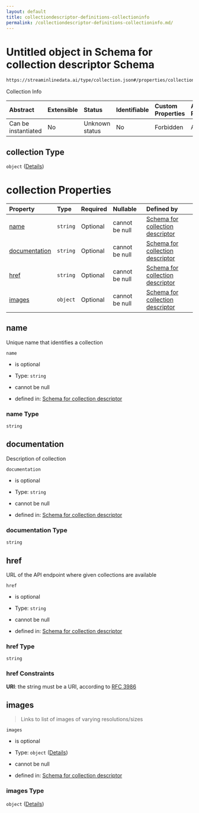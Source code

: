 ```yaml
---
layout: default
title: collectiondescriptor-definitions-collectioninfo
permalink: /collectiondescriptor-definitions-collectioninfo.md/
---
```

# Untitled object in Schema for collection descriptor Schema

```txt
https://streaminlinedata.ai/type/collection.json#/properties/collection
```

Collection Info

| Abstract            | Extensible | Status         | Identifiable | Custom Properties | Additional Properties | Access Restrictions | Defined In                                                                            |
| :------------------ | :--------- | :------------- | :----------- | :---------------- | :-------------------- | :------------------ | :------------------------------------------------------------------------------------ |
| Can be instantiated | No         | Unknown status | No           | Forbidden         | Allowed               | none                | [collectionDescriptor.json*](collectionDescriptor.md "open original schema") |

## collection Type

`object` ([Details](collectiondescriptor-definitions-collectioninfo.md))

# collection Properties

| Property                        | Type     | Required | Nullable       | Defined by                                                                                                                                                                                                              |
| :------------------------------ | :------- | :------- | :------------- | :---------------------------------------------------------------------------------------------------------------------------------------------------------------------------------------------------------------------- |
| [name](#name)                   | `string` | Optional | cannot be null | [Schema for collection descriptor](collectiondescriptor-definitions-collectioninfo-properties-name.md "https://streaminlinedata.ai/type/collection.json#/definitions/collectionInfo/properties/name")                   |
| [documentation](#documentation) | `string` | Optional | cannot be null | [Schema for collection descriptor](collectiondescriptor-definitions-collectioninfo-properties-documentation.md "https://streaminlinedata.ai/type/collection.json#/definitions/collectionInfo/properties/documentation") |
| [href](#href)                   | `string` | Optional | cannot be null | [Schema for collection descriptor](collectiondescriptor-definitions-collectioninfo-properties-href.md "https://streaminlinedata.ai/type/collection.json#/definitions/collectionInfo/properties/href")                   |
| [images](#images)               | `object` | Optional | cannot be null | [Schema for collection descriptor](common-definitions-imagelist.md "https://streaminlinedata.ai/type/collection.json#/definitions/collectionInfo/properties/images")                                                    |

## name

Unique name that identifies a collection

`name`

*   is optional

*   Type: `string`

*   cannot be null

*   defined in: [Schema for collection descriptor](collectiondescriptor-definitions-collectioninfo-properties-name.md "https://streaminlinedata.ai/type/collection.json#/definitions/collectionInfo/properties/name")

### name Type

`string`

## documentation

Description of collection

`documentation`

*   is optional

*   Type: `string`

*   cannot be null

*   defined in: [Schema for collection descriptor](collectiondescriptor-definitions-collectioninfo-properties-documentation.md "https://streaminlinedata.ai/type/collection.json#/definitions/collectionInfo/properties/documentation")

### documentation Type

`string`

## href

URL of the API endpoint where given collections are available

`href`

*   is optional

*   Type: `string`

*   cannot be null

*   defined in: [Schema for collection descriptor](collectiondescriptor-definitions-collectioninfo-properties-href.md "https://streaminlinedata.ai/type/collection.json#/definitions/collectionInfo/properties/href")

### href Type

`string`

### href Constraints

**URI**: the string must be a URI, according to [RFC 3986](https://tools.ietf.org/html/rfc3986 "check the specification")

## images



> Links to list of images of varying resolutions/sizes

`images`

*   is optional

*   Type: `object` ([Details](common-definitions-imagelist.md))

*   cannot be null

*   defined in: [Schema for collection descriptor](common-definitions-imagelist.md "https://streaminlinedata.ai/type/collection.json#/definitions/collectionInfo/properties/images")

### images Type

`object` ([Details](common-definitions-imagelist.md))
